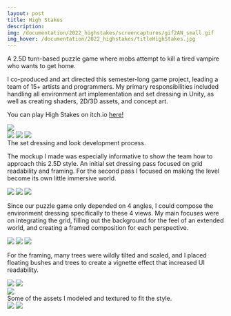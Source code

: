```yaml
---
layout: post
title: High Stakes
description:
img: /documentation/2022_highstakes/screencaptures/gif2AN_small.gif
img_hover: /documentation/2022_highstakes/titleHighStakes.jpg
---
```


A 2.5D turn-based puzzle game where mobs attempt to kill a tired vampire who wants to get home.

I co-produced and art directed this semester-long game project, leading a team of 15+ artists and programmers. My primary responsibilities included handling all environment art implementation and set dressing in Unity, as well as creating shaders, 2D/3D assets, and concept art.

You can play High Stakes on itch.io <a href="https://brownrisdgames.itch.io/highstakes">here!</a>

<div class="img_row">
	<img class="col three" src="{{ site.baseurl }}/documentation/2022_highstakes/screencaptures/specialattack.gif"/>
</div>

<div class="img_row">
	<img class="col one" src="{{ site.baseurl }}/documentation/2022_highstakes/wip_03-12-2022.png"/>
	<img class="col one" src="{{ site.baseurl }}/documentation/2022_highstakes/wip_04-30-2022_01.png"/>
	<img class="col one" src="{{ site.baseurl }}/documentation/2022_highstakes/wip_04-30-2022_03.png"/>
</div>
<div class="col three caption">
	The set dressing and look development process.
</div>

The mockup I made was especially informative to show the team how to approach this 2.5D style. An initial set dressing pass focused on grid readability and framing. For the second pass I focused on making the level become its own little immersive world.

<div class="img_row">
	<img class="col one" src="{{ site.baseurl }}/documentation/2022_highstakes/screencaptures/gif1AN.gif"/>
	<img class="col one" src="{{ site.baseurl }}/documentation/2022_highstakes/screencaptures/gif2AN.gif"/>
	<img class="col one" src="{{ site.baseurl }}/documentation/2022_highstakes/screencaptures/gif3AN.gif"/>
</div>

Since our puzzle game only depended on 4 angles, I could compose the environment dressing specifically to these 4 views. My main focuses were on integrating the grid, filling out the background for the feel of an extended world, and creating a framed composition for each perspective.

<div class="img_row">
	<img class="col one" src="{{ site.baseurl }}/documentation/2022_highstakes/screenshots_env/01_01.png"/>
	<img class="col one" src="{{ site.baseurl }}/documentation/2022_highstakes/screenshots_env/02_02.png"/>
	<img class="col one" src="{{ site.baseurl }}/documentation/2022_highstakes/screenshots_env/03_01.png"/>
</div>

For the framing, many trees were wildly tilted and scaled, and I placed floating bushes and trees to create a vignette effect that increased UI readability.

<div class="img_row">
	<img class="col half" src="{{ site.baseurl }}/documentation/2022_highstakes/screenshots_env/01_dir_0_UI.png"/>
	<img class="col half" src="{{ site.baseurl }}/documentation/2022_highstakes/screenshots_env/02_dir_90_UI.png"/>
</div>

<div class="img_row">
	<img class="col three" src="{{ site.baseurl }}/documentation/2022_highstakes/props_1.png"/>
</div>

<div class="col three caption">
	Some of the assets I modeled and textured to fit the style.
</div>

<div class="img_row">
	<img class="col half" src="{{ site.baseurl }}/documentation/2022_highstakes/screenshots_env/02_05.png"/>
	<img class="col half" src="{{ site.baseurl }}/documentation/2022_highstakes/screenshots_env/02_06.png"/>
</div>

